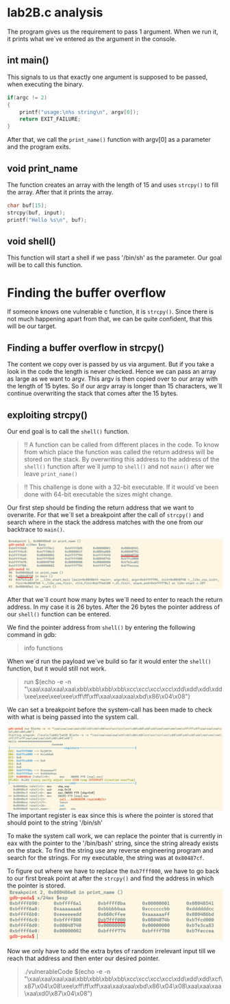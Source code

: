 # lab2B.c analysis
The program gives us the requirement to pass 1 argument. When we run it, it prints what we´ve entered as the argument in the console.

## int main()
This signals to us that exactly one argument is supposed to be passed, when executing the binary.
```c
if(argc != 2)
{
    printf("usage:\n%s string\n", argv[0]);
    return EXIT_FAILURE;
}
```
After that, we call the `print_name()` function with argv[0] as a parameter and the program exits.

## void print_name
The function creates an array with the length of 15 and uses `strcpy()` to fill the array. After that it prints the array.
```c
char buf[15];
strcpy(buf, input);
printf("Hello %s\n", buf);
```
## void shell()
This function will start a shell if we pass '/bin/sh' as the parameter. Our goal will be to call this function.
# Finding the buffer overflow
If someone knows one vulnerable c function, it is `strcpy()`. Since there is not much happening apart from that, we can be quite confident, that this will be our target. 
## Finding a buffer overflow in strcpy()
The content we copy over is passed by us via argument. But if you take a look in the code the length is never checked. Hence we can pass an array as large as we want to argv. This argv is then copied over to our array with the length of 15 bytes. So if our argv array is longer than 15 characters, we´ll continue overwriting the stack that comes after the 15 bytes.
## exploiting strcpy()
Our end goal is to call the `shell()` function.
> !! A function can be called from different places in the code. To know from which place the function was called the return address will be stored on the stack. By overwriting this address to the address of the `shell()` function after we´ll jump to `shell()` and not `main()` after we leave `print_name()`

> !! This challenge is done with a 32-bit executable. If it would´ve been done with 64-bit executable the sizes might change.

Our first step should be finding the return address that we want to overwrite. For that we´ll set a breakpoint after the call of `strcpy()` and search where in the stack the address matches with the one from our backtrace to `main()`.

![](src/FindingReturnPointer.png)

After that we´ll count how many bytes we´ll need to enter to reach the return address. In my case it is 26 bytes. After the 26 bytes the pointer address of our `shell()` function can be entered.

We find the pointer address from `shell()` by entering the following command in gdb:
> info functions

When we´d run the payload we´ve build so far it would enter the `shell()` function, but it would still not work.
>  run $(echo -e -n "\xaa\xaa\xaa\xaa\xbb\xbb\xbb\xbb\xcc\xcc\xcc\xcc\xdd\xdd\xdd\xdd\xee\xee\xee\xee\xff\ff\xff\xaa\xaa\xaa\xbd\x86\x04\x08")

We can set a breakpoint before the system-call has been made to check with what is being passed into the system call.

![](src/shellCheckEAX.png)
The important register is eax since this is where the pointer is stored that should point to the string '/bin/sh'

To make the system call work, we can replace the pointer that is currently in eax with the pointer to the '/bin/bash' string, since the string already exists on the stack. To find the string use any reverse engineering program and search for the strings. For my executable, the string was at ``0x80487cf``.

To figure out where we have to replace the `0xb7fff000`, we have to go back to our first break point at after the `strcpy()` and find the address in which the pointer is stored.
![](src/ptrToStr.png)

Now we only have to add the extra bytes of random irrelevant input till we reach that address and then enter our desired pointer.

>./vulnerableCode $(echo -e -n "\xaa\xaa\xaa\xaa\xbb\xbb\xbb\xbb\xcc\xcc\xcc\xcc\xdd\xdd\xdd\xcf\x87\x04\x08\xee\xff\ff\xff\xaa\xaa\xaa\xbd\x86\x04\x08\xaa\xaa\xaa\xaa\xd0\x87\x04\x08")